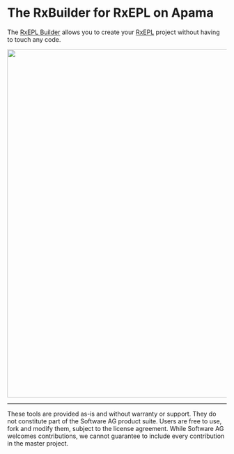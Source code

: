 # The RxBuilder for RxEPL on Apama
The [RxEPL Builder](https://softwareag.github.io/apama-rxbuilder/) allows you to create your [RxEPL](https://github.com/SoftwareAG/apama-rxepl) project without having to touch any code.

<a href="https://softwareag.github.io/apama-rxbuilder/"><img src="https://softwareag.github.io/apama-rxbuilder/images/RxEPL.png" width="800"><a>


------------------------------

These tools are provided as-is and without warranty or support. They do not constitute part of the Software AG product suite. Users are free to use, fork and modify them, subject to the license agreement. While Software AG welcomes contributions, we cannot guarantee to include every contribution in the master project.
